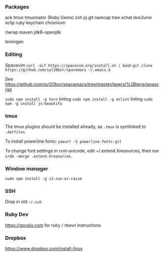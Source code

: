 ### Packages

ack
tmux
tmuxinator (Ruby Gems)
zsh
jq
git
namcap
tree
xchat
dos2unix
xclip
ruby
keychain
chromium

rlwrap
maven
jdk8-openjdk

leiningen

### Editing

Spacevim `curl -sLf https://spacevim.org/install.sh | bash`
`git clone https://github.com/syl20bnr/spacemacs ~/.emacs.d`

See https://github.com/syl20bnr/spacemacs/tree/master/layers/%2Blang/javascript

`sudo npm install -g tern` linting
`sudo npm install -g eslint` linting
`sudo npm -g install js-beautify`

### tmux

The tmux plugins should be installed already, as `.tmux` is symlinked to `.dotfiles`.

To install powerline fonts: `yaourt -S powerline-fonts-git`

To change font settings in rxvt-unicode, edit ~/.extend.Xresources, then run `xrdb -merge .extend.Xresources`.

### Window manager

`sudo npm install -g i3-run-or-raise`

### SSH

Drop in old `~/.ssh`

### Ruby Dev

https://gorails.com for ruby / rbevn instructions

### Dropbox

https://www.dropbox.com/install-linux
